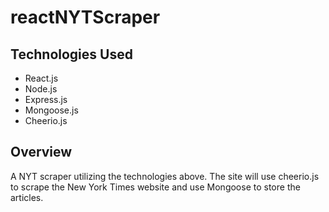 # reactNYTScraper

## Technologies Used
* React.js
* Node.js
* Express.js
* Mongoose.js
* Cheerio.js

## Overview
A NYT scraper utilizing the technologies above. The site will use cheerio.js to scrape the New York Times website and use Mongoose to store the articles.
